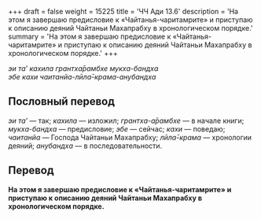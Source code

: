 +++
draft = false
weight = 15225
title = 'ЧЧ Ади 13.6'
description = 'На этом я завершаю предисловие к «Чайтанья-чаритамрите» и приступаю к описанию деяний Чайтаньи Махапрабху в хронологическом порядке.'
summary = 'На этом я завершаю предисловие к «Чайтанья-чаритамрите» и приступаю к описанию деяний Чайтаньи Махапрабху в хронологическом порядке.'
+++

_эи та’ кахила грантха̄рамбхе мукха-бандха  
эбе кахи чаитанйа-лӣла̄-крама-анубандха_

## Пословный перевод

_эи_ _та’_ — так; _кахила_ — изложил; _грантха_\-_а̄рамбхе_ — в начале книги; _мукха_\-_бандха_ — предисловие; _эбе_ — сейчас; _кахи_ — поведаю; _чаитанйа_ — Господа Чайтаньи Махапрабху; _лӣла̄_\-_крама_ — хронологии деяний; _анубандха_ — в последовательности.

## Перевод

**На этом я завершаю предисловие к «Чайтанья-чаритамрите» и приступаю к описанию деяний Чайтаньи Махапрабху в хронологическом порядке.**
